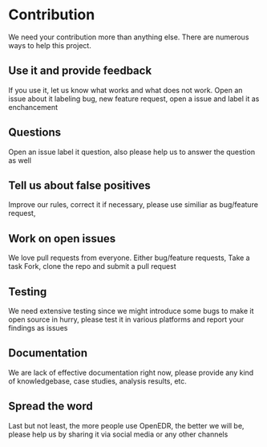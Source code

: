 # Contribution
We need your contribution more than anything else. There are numerous ways to help this project.

## Use it and provide feedback
If you use it, let us know what works and what does not work. Open an issue about it labeling bug, new feature request, open a issue and label it as enchancement

## Questions 
Open an issue label it question, also please help us to answer the question as well 

## Tell us about false positives
Improve our rules, correct it if necessary, please use similiar as bug/feature request, 

## Work on open issues
We love pull requests from everyone. Either bug/feature requests, Take a task Fork, clone the repo and submit a pull request

## Testing
We need extensive testing since we might introduce some bugs to make it open source in hurry, please test it in various platforms and report your findings as issues

## Documentation
We are lack of effective documentation right now, please provide any kind of knowledgebase, case studies, analysis results, etc.

## Spread the word
Last but not least, the more people use OpenEDR, the better we will be, please help us by sharing it via social media or any other channels
